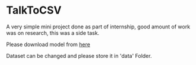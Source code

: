 # TalkToCSV
A very simple mini project done as part of internship, good amount of work was on research, this was a side task.

Please download model from [here](https://huggingface.co/TheBloke/Llama-2-7B-GGML/blob/main/llama-2-7b.ggmlv3.q8_0.bin)

Dataset can be changed and please store it in 'data' Folder. 
